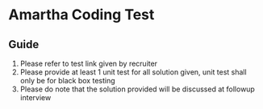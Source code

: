 # Amartha Coding Test

## Guide
 1. Please refer to test link given by recruiter
 2. Please provide at least 1 unit test for all solution given, unit test shall only be for black box testing
 3. Please do note that the solution provided will be discussed at followup interview